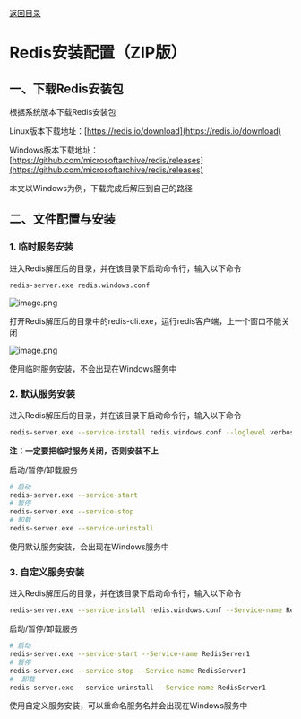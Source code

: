 [返回目录](ch0.md)

# Redis安装配置（ZIP版）

## 一、下载Redis安装包

根据系统版本下载Redis安装包

Linux版本下载地址：[https://redis.io/download](https://redis.io/download)

Windows版本下载地址：[https://github.com/microsoftarchive/redis/releases](https://github.com/microsoftarchive/redis/releases)

本文以Windows为例，下载完成后解压到自己的路径

## 二、文件配置与安装

### 1. 临时服务安装

进入Redis解压后的目录，并在该目录下启动命令行，输入以下命令

```bash
redis-server.exe redis.windows.conf
```

![image.png](https://cdn.jsdelivr.net/gh/13812700839/MyImageBed/article/jianshu/CAT2/ch6/ch6-1.png)


打开Redis解压后的目录中的redis-cli.exe，运行redis客户端，上一个窗口不能关闭

![image.png](https://cdn.jsdelivr.net/gh/13812700839/MyImageBed/article/jianshu/CAT2/ch6/ch6-2.png)


使用临时服务安装，不会出现在Windows服务中

### 2. 默认服务安装

进入Redis解压后的目录，并在该目录下启动命令行，输入以下命令

```bash
redis-server.exe --service-install redis.windows.conf --loglevel verbose
```

**注：一定要把临时服务关闭，否则安装不上**

启动/暂停/卸载服务

```bash
# 启动
redis-server.exe --service-start
# 暂停
redis-server.exe --service-stop
# 卸载
redis-server.exe --service-uninstall
```

使用默认服务安装，会出现在Windows服务中

### 3. 自定义服务安装

进入Redis解压后的目录，并在该目录下启动命令行，输入以下命令

```bash
redis-server.exe --service-install redis.windows.conf --Service-name RedisServer1 --loglevel verbose
```

启动/暂停/卸载服务

```bash
# 启动
redis-server.exe --service-start --Service-name RedisServer1
# 暂停
redis-server.exe --service-stop --Service-name RedisServer1
#  卸载
redis-server.exe --service-uninstall --Service-name RedisServer1
```

使用自定义服务安装，可以重命名服务名并会出现在Windows服务中
